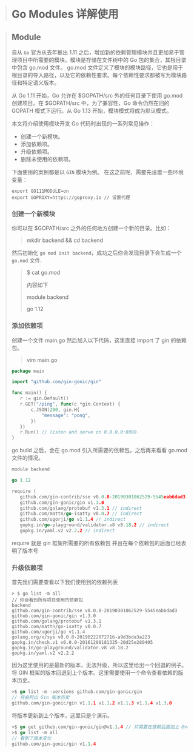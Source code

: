 ># Go Modules 详解使用

>## Module
>
>自从 `Go` 官方从去年推出 1.11 之后，增加新的依赖管理模块并且更加易于管理项目中所需要的模块。模块是存储在文件树中的 Go 包的集合，其根目录中包含 go.mod 文件。 go.mod 文件定义了模块的模块路径，它也是用于根目录的导入路径，以及它的依赖性要求。每个依赖性要求都被写为模块路径和特定语义版本。
>
>从 Go 1.11 开始，Go 允许在 $GOPATH/src 外的任何目录下使用 go.mod 创建项目。在 $GOPATH/src 中，为了兼容性，Go 命令仍然在旧的 GOPATH 模式下运行。从 Go 1.13 开始，模块模式将成为默认模式。
>
>本文将介绍使用模块开发 Go 代码时出现的一系列常见操作：
>
>- 创建一个新模块。
>- 添加依赖项。
>- 升级依赖项。
>- 删除未使用的依赖项。
>
>下面使用的案例都是以 `GIN` 模块为例。
>在这之前呢，需要先设置一些环境变量：
>
>```shell
>export GO111MODULE=on
>export GOPROXY=https://goproxy.io // 设置代理
>```
>
>### 创建一个新模块
>
>你可以在 $GOPATH/src 之外的任何地方创建一个新的目录。比如：
>
>> mkdir backend && cd backend
>
>然后初始化 `go mod init backend`，成功之后你会发现目录下会生成一个 `go.mod` 文件.
>
>> $ cat go.mod
>>
>> 内容如下
>>
>> module backend
>>
>> go 1.12
>
>### 添加依赖项
>
>创建一个文件 main.go 然后加入以下代码，这里直接 import 了 gin 的依赖包。
>
>> vim main.go
>
>```go
>package main
>
>import "github.com/gin-gonic/gin"
>
>func main() {
>    r := gin.Default()
>    r.GET("/ping", func(c *gin.Context) {
>        c.JSON(200, gin.H{
>            "message": "pong",
>        })
>    })
>    r.Run() // listen and serve on 0.0.0.0:8080
>}
>```
>
>go build 之后，会在 go.mod 引入所需要的依赖包。之后再来看看 go.mod 文件的情况。
>
>```go
>module backend
>
>go 1.12
>
>require (
>    github.com/gin-contrib/sse v0.0.0-20190301062529-5545eab6dad3 // indirect
>    github.com/gin-gonic/gin v1.3.0
>    github.com/golang/protobuf v1.3.1 // indirect
>    github.com/mattn/go-isatty v0.0.7 // indirect
>    github.com/ugorji/go v1.1.4 // indirect
>    gopkg.in/go-playground/validator.v8 v8.18.2 // indirect
>    gopkg.in/yaml.v2 v2.2.2 // indirect
>```
>
>require 就是 gin 框架所需要的所有依赖包 并且在每个依赖包的后面已经表明了版本号
>
>### 升级依赖项
>
>首先我们需要查看以下我们使用到的依赖列表
>
>```shell
>> $ go list -m all
>// 你会看到所有项目使用的依赖包
>backend
>github.com/gin-contrib/sse v0.0.0-20190301062529-5545eab6dad3
>github.com/gin-gonic/gin v1.3.0
>github.com/golang/protobuf v1.3.1
>github.com/mattn/go-isatty v0.0.7
>github.com/ugorji/go v1.1.4
>golang.org/x/sys v0.0.0-20190222072716-a9d3bda3a223
>gopkg.in/check.v1 v0.0.0-20161208181325-20d25e280405
>gopkg.in/go-playground/validator.v8 v8.18.2
>gopkg.in/yaml.v2 v2.2.2
>```
>
>因为这里使用的是最新的版本，无法升级，所以这里给出一个回退的例子。将 GIN 框架的版本回退到上个版本。这里需要使用一个命令查看依赖的版本历史。
>
>```go
>>$ go list -m -versions github.com/gin-gonic/gin
>// 将会列出 Gin 版本历史
>github.com/gin-gonic/gin v1.1.1 v1.1.2 v1.1.3 v1.1.4 v1.3.0
>```
>
>将版本更新到上个版本，这里只是个演示。
>
>```go
>>$ go get github.com/gin-gonic/gin@v1.1.4 // 只需要在依赖后面加上 @version 就可以了
>>$ go list -m all
>// 看到了版本变化
>github.com/gin-gonic/gin v1.1.4
>```